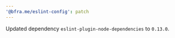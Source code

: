 ```yaml
---
'@bfra.me/eslint-config': patch
---
```


Updated dependency `eslint-plugin-node-dependencies` to `0.13.0`.
